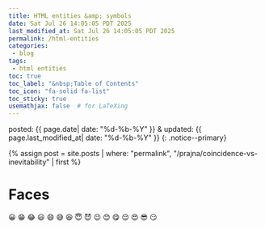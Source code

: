 ```yaml
---
title: HTML entities &amp; symbols
date: Sat Jul 26 14:05:05 PDT 2025
last_modified_at: Sat Jul 26 14:05:05 PDT 2025
permalink: /html-entities
categories:
 - blog
tags:
 - html entities
toc: true
toc_label: "&nbsp;Table of Contents"
toc_icon: "fa-solid fa-list"
toc_sticky: true
usemathjax: false  # for LaTeXing
---
```


<!--tags: {% for tag in page.tags %} <a href="/tags/#{{ tag }}">{{ tag }}</a> {% endfor %}
<br>
cats: {% for category in page.categories %} <a href="/categories/#{{ category }}">{{ category }}</a> {% endfor %}-->

posted: {{ page.date| date: "%d-%b-%Y" }}
&amp;
updated: {{ page.last_modified_at| date: "%d-%b-%Y" }}
{: .notice--primary}

{% assign post = site.posts | where: "permalink", "/prajna/coincidence-vs-inevitability" | first %}

# Faces

&#x1F600;
&#x1F601;
&#x1F602;
&#x1F603;
&#x1F604;
&#x1F605;
&#x1F606;
&#x1F607;
&#x1F608;
&#x1F609;
&#x1F60A;
&#x1F60B;
&#x1F60C;
&#x1F60D;
&#x1F60E;
&#x1F60F;
